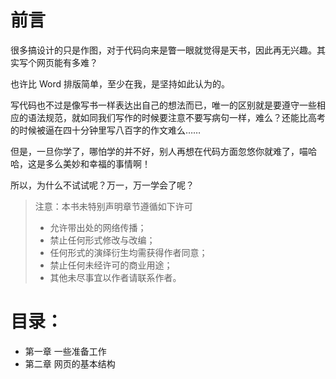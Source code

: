 前言
===

很多搞设计的只是作图，对于代码向来是瞥一眼就觉得是天书，因此再无兴趣。其实写个网页能有多难？

也许比 Word 排版简单，至少在我，是坚持如此认为的。

写代码也不过是像写书一样表达出自己的想法而已，唯一的区别就是要遵守一些相应的语法规范，就如同我们写作的时候要注意不要写病句一样，难么？还能比高考的时候被逼在四十分钟里写八百字的作文难么……

但是，一旦你学了，哪怕学的并不好，别人再想在代码方面忽悠你就难了，喵哈哈，这是多么美妙和幸福的事情啊！

所以，为什么不试试呢？万一，万一学会了呢？

> 注意：本书未特别声明章节遵循如下许可
> 
> * 允许带出处的网络传播；
> * 禁止任何形式修改与改编；
> * 任何形式的演绎衍生均需获得作者同意；
> * 禁止任何未经许可的商业用途；
> * 其他未尽事宜以作者请联系作者。

目录：
===

* 第一章 一些准备工作
* 第二章 网页的基本结构
